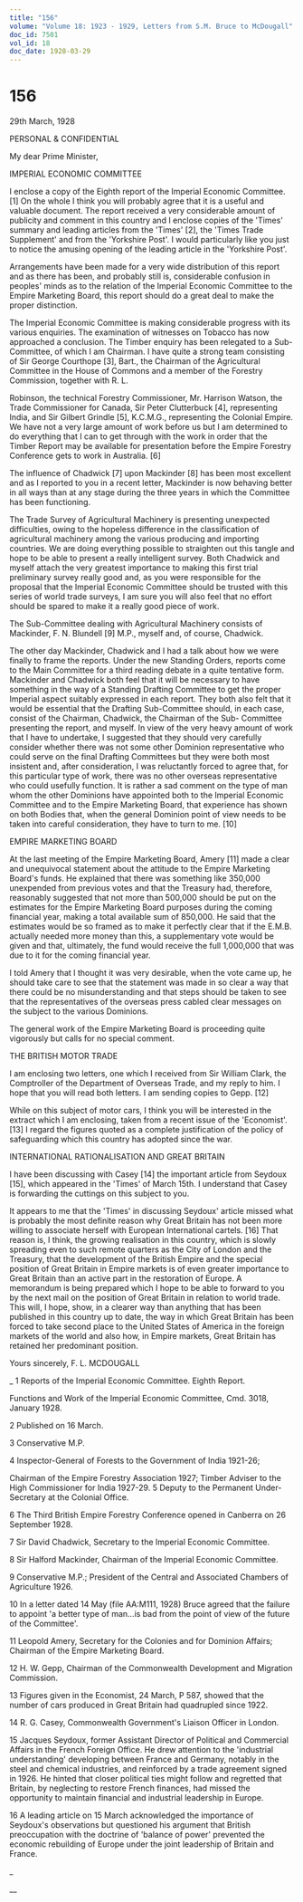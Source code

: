 ```yaml
---
title: "156"
volume: "Volume 18: 1923 - 1929, Letters from S.M. Bruce to McDougall"
doc_id: 7501
vol_id: 18
doc_date: 1928-03-29
---
```


# 156

29th March, 1928

PERSONAL &amp; CONFIDENTIAL

My dear Prime Minister,

IMPERIAL ECONOMIC COMMITTEE

I enclose a copy of the Eighth report of the Imperial Economic Committee. [1] On the whole I think you will probably agree that it is a useful and valuable document. The report received a very considerable amount of publicity and comment in this country and I enclose copies of the 'Times' summary and leading articles from the 'Times' [2], the 'Times Trade Supplement' and from the 'Yorkshire Post'. I would particularly like you just to notice the amusing opening of the leading article in the 'Yorkshire Post'.

Arrangements have been made for a very wide distribution of this report and as there has been, and probably still is, considerable confusion in peoples' minds as to the relation of the Imperial Economic Committee to the Empire Marketing Board, this report should do a great deal to make the proper distinction.

The Imperial Economic Committee is making considerable progress with its various enquiries. The examination of witnesses on Tobacco has now approached a conclusion. The Timber enquiry has been relegated to a Sub-Committee, of which I am Chairman. I have quite a strong team consisting of Sir George Courthope [3], Bart., the Chairman of the Agricultural Committee in the House of Commons and a member of the Forestry Commission, together with R. L.

Robinson, the technical Forestry Commissioner, Mr. Harrison Watson, the Trade Commissioner for Canada, Sir Peter Clutterbuck [4], representing India, and Sir Gilbert Grindle [5], K.C.M.G., representing the Colonial Empire. We have not a very large amount of work before us but I am determined to do everything that I can to get through with the work in order that the Timber Report may be available for presentation before the Empire Forestry Conference gets to work in Australia. [6]

The influence of Chadwick [7] upon Mackinder [8] has been most excellent and as I reported to you in a recent letter, Mackinder is now behaving better in all ways than at any stage during the three years in which the Committee has been functioning.

The Trade Survey of Agricultural Machinery is presenting unexpected difficulties, owing to the hopeless difference in the classification of agricultural machinery among the various producing and importing countries. We are doing everything possible to straighten out this tangle and hope to be able to present a really intelligent survey. Both Chadwick and myself attach the very greatest importance to making this first trial preliminary survey really good and, as you were responsible for the proposal that the Imperial Economic Committee should be trusted with this series of world trade surveys, I am sure you will also feel that no effort should be spared to make it a really good piece of work.

The Sub-Committee dealing with Agricultural Machinery consists of Mackinder, F. N. Blundell [9] M.P., myself and, of course, Chadwick.

The other day Mackinder, Chadwick and I had a talk about how we were finally to frame the reports. Under the new Standing Orders, reports come to the Main Committee for a third reading debate in a quite tentative form. Mackinder and Chadwick both feel that it will be necessary to have something in the way of a Standing Drafting Committee to get the proper Imperial aspect suitably expressed in each report. They both also felt that it would be essential that the Drafting Sub-Committee should, in each case, consist of the Chairman, Chadwick, the Chairman of the Sub- Committee presenting the report, and myself. In view of the very heavy amount of work that I have to undertake, I suggested that they should very carefully consider whether there was not some other Dominion representative who could serve on the final Drafting Committees but they were both most insistent and, after consideration, I was reluctantly forced to agree that, for this particular type of work, there was no other overseas representative who could usefully function. It is rather a sad comment on the type of man whom the other Dominions have appointed both to the Imperial Economic Committee and to the Empire Marketing Board, that experience has shown on both Bodies that, when the general Dominion point of view needs to be taken into careful consideration, they have to turn to me. [10]

EMPIRE MARKETING BOARD

At the last meeting of the Empire Marketing Board, Amery [11] made a clear and unequivocal statement about the attitude to the Empire Marketing Board's funds. He explained that there was something like 350,000 unexpended from previous votes and that the Treasury had, therefore, reasonably suggested that not more than 500,000 should be put on the estimates for the Empire Marketing Board purposes during the coming financial year, making a total available sum of 850,000. He said that the estimates would be so framed as to make it perfectly clear that if the E.M.B. actually needed more money than this, a supplementary vote would be given and that, ultimately, the fund would receive the full 1,000,000 that was due to it for the coming financial year.

I told Amery that I thought it was very desirable, when the vote came up, he should take care to see that the statement was made in so clear a way that there could be no misunderstanding and that steps should be taken to see that the representatives of the overseas press cabled clear messages on the subject to the various Dominions.

The general work of the Empire Marketing Board is proceeding quite vigorously but calls for no special comment.

THE BRITISH MOTOR TRADE

I am enclosing two letters, one which I received from Sir William Clark, the Comptroller of the Department of Overseas Trade, and my reply to him. I hope that you will read both letters. I am sending copies to Gepp. [12]

While on this subject of motor cars, I think you will be interested in the extract which I am enclosing, taken from a recent issue of the 'Economist'. [13] I regard the figures quoted as a complete justification of the policy of safeguarding which this country has adopted since the war.

INTERNATIONAL RATIONALISATION AND GREAT BRITAIN

I have been discussing with Casey [14] the important article from Seydoux [15], which appeared in the 'Times' of March 15th. I understand that Casey is forwarding the cuttings on this subject to you.

It appears to me that the 'Times' in discussing Seydoux' article missed what is probably the most definite reason why Great Britain has not been more willing to associate herself with European International cartels. [16] That reason is, I think, the growing realisation in this country, which is slowly spreading even to such remote quarters as the City of London and the Treasury, that the development of the British Empire and the special position of Great Britain in Empire markets is of even greater importance to Great Britain than an active part in the restoration of Europe. A memorandum is being prepared which I hope to be able to forward to you by the next mail on the position of Great Britain in relation to world trade. This will, I hope, show, in a clearer way than anything that has been published in this country up to date, the way in which Great Britain has been forced to take second place to the United States of America in the foreign markets of the world and also how, in Empire markets, Great Britain has retained her predominant position.

Yours sincerely, F. L. MCDOUGALL 

_ 1 Reports of the Imperial Economic Committee. Eighth Report.

Functions and Work of the Imperial Economic Committee, Cmd. 3018, January 1928.

2 Published on 16 March.

3 Conservative M.P.

4 Inspector-General of Forests to the Government of India 1921-26;

Chairman of the Empire Forestry Association 1927; Timber Adviser to the High Commissioner for India 1927-29. 5 Deputy to the Permanent Under-Secretary at the Colonial Office.

6 The Third British Empire Forestry Conference opened in Canberra on 26 September 1928.

7 Sir David Chadwick, Secretary to the Imperial Economic Committee.

8 Sir Halford Mackinder, Chairman of the Imperial Economic Committee.

9 Conservative M.P.; President of the Central and Associated Chambers of Agriculture 1926.

10 In a letter dated 14 May (file AA:M111, 1928) Bruce agreed that the failure to appoint 'a better type of man...is bad from the point of view of the future of the Committee'.

11 Leopold Amery, Secretary for the Colonies and for Dominion Affairs; Chairman of the Empire Marketing Board.

12 H. W. Gepp, Chairman of the Commonwealth Development and Migration Commission.

13 Figures given in the Economist, 24 March, P 587, showed that the number of cars produced in Great Britain had quadrupled since 1922.

14 R. G. Casey, Commonwealth Government's Liaison Officer in London.

15 Jacques Seydoux, former Assistant Director of Political and Commercial Affairs in the French Foreign Office. He drew attention to the 'industrial understanding' developing between France and Germany, notably in the steel and chemical industries, and reinforced by a trade agreement signed in 1926. He hinted that closer political ties might follow and regretted that Britain, by neglecting to restore French finances, had missed the opportunity to maintain financial and industrial leadership in Europe.

16 A leading article on 15 March acknowledged the importance of Seydoux's observations but questioned his argument that British preoccupation with the doctrine of 'balance of power' prevented the economic rebuilding of Europe under the joint leadership of Britain and France.

_

__
